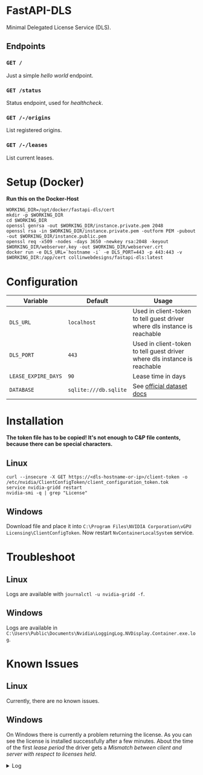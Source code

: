 # FastAPI-DLS

Minimal Delegated License Service (DLS).

## Endpoints

### `GET /`

Just a simple *hello world* endpoint.

### `GET /status`

Status endpoint, used for *healthcheck*.

### `GET /-/origins`

List registered origins.

### `GET /-/leases`

List current leases.

# Setup (Docker)

**Run this on the Docker-Host**

```shell
WORKING_DIR=/opt/docker/fastapi-dls/cert
mkdir -p $WORKING_DIR
cd $WORKING_DIR
openssl genrsa -out $WORKING_DIR/instance.private.pem 2048 
openssl rsa -in $WORKING_DIR/instance.private.pem -outform PEM -pubout -out $WORKING_DIR/instance.public.pem
openssl req -x509 -nodes -days 3650 -newkey rsa:2048 -keyout  $WORKING_DIR/webserver.key -out $WORKING_DIR/webserver.crt
docker run -e DLS_URL=`hostname -i` -e DLS_PORT=443 -p 443:443 -v $WORKING_DIR:/app/cert collinwebdesigns/fastapi-dls:latest
```

# Configuration

| Variable            | Default               | Usage                                                                                 |
|---------------------|-----------------------|---------------------------------------------------------------------------------------|
| `DLS_URL`           | `localhost`           | Used in client-token to tell guest driver where dls instance is reachable             |
| `DLS_PORT`          | `443`                 | Used in client-token to tell guest driver where dls instance is reachable             |
| `LEASE_EXPIRE_DAYS` | `90`                  | Lease time in days                                                                    |
| `DATABASE`          | `sqlite:///db.sqlite` | See [official dataset docs](https://dataset.readthedocs.io/en/latest/quickstart.html) |

# Installation

**The token file has to be copied! It's not enough to C&P file contents, because there can be special characters.**

## Linux

```shell
curl --insecure -X GET https://<dls-hostname-or-ip>/client-token -o /etc/nvidia/ClientConfigToken/client_configuration_token.tok
service nvidia-gridd restart
nvidia-smi -q | grep "License"
```

## Windows

Download file and place it into `C:\Program Files\NVIDIA Corporation\vGPU Licensing\ClientConfigToken`.
Now restart `NvContainerLocalSystem` service.

# Troubleshoot

## Linux

Logs are available with `journalctl -u nvidia-gridd -f`.

## Windows

Logs are available in `C:\Users\Public\Documents\Nvidia\LoggingLog.NVDisplay.Container.exe.log`.

# Known Issues

## Linux

Currently, there are no known issues.

## Windows

On Windows there is currently a problem returning the license. As you can see the license is installed successfully
after
a few minutes. About the time of the first *lease period* the driver gets a *Mismatch between client and server with
respect to licenses held*.

<details>
  <summary>Log</summary>

```
Tue Dec 20 05:55:52 2022:<2>:NLS initialized
Tue Dec 20 05:55:57 2022:<2>:Mismatch between client and server with respect to licenses held. Returning the licenses
Tue Dec 20 05:55:58 2022:<2>:License returned successfully. (Info: 192.168.178.33)
Tue Dec 20 05:56:20 2022:<2>:Mismatch between client and server with respect to licenses held. Returning the licenses
Tue Dec 20 05:56:21 2022:<2>:License returned successfully. (Info: 192.168.178.33)
Tue Dec 20 05:56:46 2022:<2>:Mismatch between client and server with respect to licenses held. Returning the licenses
Tue Dec 20 05:56:47 2022:<2>:License returned successfully. (Info: 192.168.178.33)
Tue Dec 20 05:56:54 2022:<1>:License renewed successfully. (Info: 192.168.178.33, NVIDIA RTX Virtual Workstation; Expiry: 2022-12-20 5:11:54 GMT)
Tue Dec 20 05:57:17 2022:<2>:Mismatch between client and server with respect to licenses held. Returning the licenses
Tue Dec 20 05:57:18 2022:<2>:License returned successfully. (Info: 192.168.178.33)
Tue Dec 20 05:59:20 2022:<1>:License renewed successfully. (Info: 192.168.178.33, NVIDIA RTX Virtual Workstation; Expiry: 2022-12-20 5:14:20 GMT)
Tue Dec 20 06:01:45 2022:<1>:License renewed successfully. (Info: 192.168.178.33, NVIDIA RTX Virtual Workstation; Expiry: 2022-12-20 5:16:45 GMT)
Tue Dec 20 06:04:10 2022:<1>:License renewed successfully. (Info: 192.168.178.33, NVIDIA RTX Virtual Workstation; Expiry: 2022-12-20 5:19:10 GMT)
```

</details>
